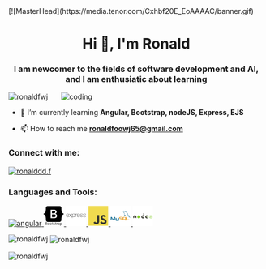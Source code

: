 <div style="text-alogn: center;">
[![MasterHead](https://media.tenor.com/Cxhbf20E_EoAAAAC/banner.gif)
</div>
<h1 align="center">Hi 👋, I'm Ronald</h1>
<h3 align="center">I am newcomer to the fields of software development and AI, and I am enthusiatic about learning</h3>
<img align="right" alt="coding" width="400" src="https://i.pinimg.com/originals/81/17/8b/81178b47a8598f0c81c4799f2cdd4057.gif">

<p align="left"> <img src="https://komarev.com/ghpvc/?username=ronaldfwj&label=Profile%20views&color=0e75b6&style=flat" alt="ronaldfwj" /> </p>

- 🌱 I’m currently learning **Angular, Bootstrap, nodeJS, Express, EJS**

- 📫 How to reach me **ronaldfoowj65@gmail.com**

<h3 align="left">Connect with me:</h3>
<p align="left">
<a href="https://instagram.com/ronalddd.f" target="blank"><img align="center" src="https://raw.githubusercontent.com/rahuldkjain/github-profile-readme-generator/master/src/images/icons/Social/instagram.svg" alt="ronalddd.f" height="30" width="40" /></a>
</p>

<h3 align="left">Languages and Tools:</h3>
<p align="left"> <a href="https://angular.io" target="_blank" rel="noreferrer"> <img src="https://angular.io/assets/images/logos/angular/angular.svg" alt="angular" width="40" height="40"/> </a> <a href="https://getbootstrap.com" target="_blank" rel="noreferrer"> <img src="https://raw.githubusercontent.com/devicons/devicon/master/icons/bootstrap/bootstrap-plain-wordmark.svg" alt="bootstrap" width="40" height="40"/> </a> <a href="https://expressjs.com" target="_blank" rel="noreferrer"> <img src="https://raw.githubusercontent.com/devicons/devicon/master/icons/express/express-original-wordmark.svg" alt="express" width="40" height="40"/> </a> <a href="https://developer.mozilla.org/en-US/docs/Web/JavaScript" target="_blank" rel="noreferrer"> <img src="https://raw.githubusercontent.com/devicons/devicon/master/icons/javascript/javascript-original.svg" alt="javascript" width="40" height="40"/> </a> <a href="https://www.mysql.com/" target="_blank" rel="noreferrer"> <img src="https://raw.githubusercontent.com/devicons/devicon/master/icons/mysql/mysql-original-wordmark.svg" alt="mysql" width="40" height="40"/> </a> <a href="https://nodejs.org" target="_blank" rel="noreferrer"> <img src="https://raw.githubusercontent.com/devicons/devicon/master/icons/nodejs/nodejs-original-wordmark.svg" alt="nodejs" width="40" height="40"/> </a> </p>

<p><img align="left" src="https://github-readme-stats.vercel.app/api/top-langs?username=ronaldfwj&show_icons=true&locale=en&layout=compact" alt="ronaldfwj" /></p>

<p>&nbsp;<img align="center" src="https://github-readme-stats.vercel.app/api?username=ronaldfwj&show_icons=true&locale=en" alt="ronaldfwj" /></p>

<p><img align="center" src="https://github-readme-streak-stats.herokuapp.com/?user=ronaldfwj&" alt="ronaldfwj" /></p>
